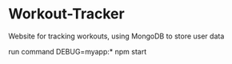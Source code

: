 # Workout-Tracker
Website for tracking workouts, using MongoDB to store user data

run command 
    DEBUG=myapp:* npm start